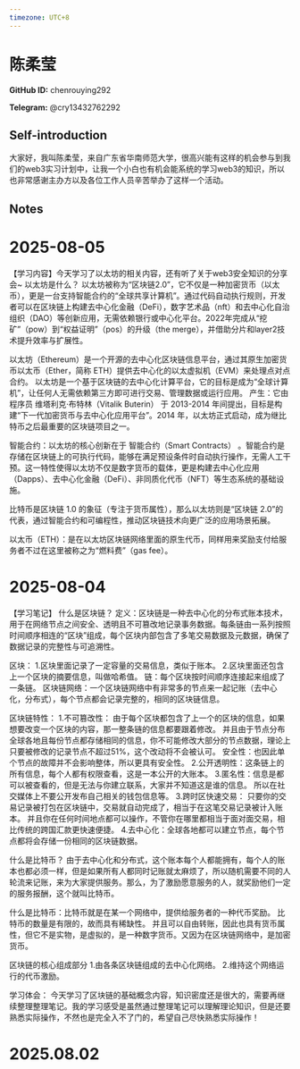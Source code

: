 ```yaml
---
timezone: UTC+8
---
```


# 陈柔莹

**GitHub ID:** chenrouying292

**Telegram:** @cry13432762292

## Self-introduction

大家好，我叫陈柔莹，来自广东省华南师范大学，很高兴能有这样的机会参与到我们的web3实习计划中，让我一个小白也有机会能系统的学习web3的知识，所以也非常感谢主办方以及各位工作人员辛苦举办了这样一个活动。

## Notes

<!-- Content_START -->
# 2025-08-05

【学习内容】今天学习了以太坊的相关内容，还有听了关于web3安全知识的分享会~
以太坊是什么？
以太坊被称为“区块链2.0”，它不仅是一种加密货币（以太币），更是一台支持智能合约的“全球共享计算机”。通过代码自动执行规则，开发者可以在区块链上构建去中心化金融（DeFi），数字艺术品（nft）和去中心化自治组织（DAO）等创新应用，无需依赖银行或中心化平台。2022年完成从“挖矿”（pow）到“权益证明”（pos）的升级（the merge），并借助分片和layer2技术提升效率与扩展性。

以太坊（Ethereum）是一个开源的去中心化区块链信息平台，通过其原生加密货币以太币（Ether，简称 ETH）提供去中心化的以太虚拟机（EVM）来处理点对点合约。
以太坊是一个基于区块链的去中心化计算平台，它的目标是成为“全球计算机”，让任何人无需依赖第三方即可进行交易、管理数据或运行应用。
产生：它由程序员 维塔利克·布特林（Vitalik Buterin） 于 2013-2014 年间提出，目标是构建“下一代加密货币与去中心化应用平台”。2014 年，以太坊正式启动，成为继比特币之后最重要的区块链项目之一。

智能合约：以太坊的核心创新在于 智能合约（Smart Contracts） 。智能合约是存储在区块链上的可执行代码，能够在满足预设条件时自动执行操作，无需人工干预。这一特性使得以太坊不仅是数字货币的载体，更是构建去中心化应用（Dapps）、去中心化金融（DeFi）、非同质化代币（NFT）等生态系统的基础设施。

比特币是区块链 1.0 的象征（专注于货币属性），那么以太坊则是“区块链 2.0”的代表，通过智能合约和可编程性，推动区块链技术向更广泛的应用场景拓展。

以太币（ETH）：是在以太坊区块链网络里面的原生代币，同样用来奖励支付给服务者不过在这里被称之为“燃料费”（gas fee）。

# 2025-08-04

【学习笔记】
什么是区块链？
定义：区块链是一种去中心化的分布式账本技术，用于在网络节点之间安全、透明且不可篡改地记录事务数据。每条链由一系列按照时间顺序相连的“区块”组成，每个区块内部包含了多笔交易数据及元数据，确保了数据记录的完整性与可追溯性。

区块：
1.区块里面记录了一定容量的交易信息，类似于账本。
2.区块里面还包含上一个区块的摘要信息，叫做哈希值。
链：每个区块按时间顺序连接起来组成了一条链。
区块链网络：一个区块链网络中有非常多的节点来一起记账（去中心化，分布式），每个节点都会记录完整的，相同的区块链信息。


区块链特性：
1.不可篡改性：
由于每个区块都包含了上一个的区块的信息，如果想要改变一个区块的内容，那一整条链的信息都要跟着修改。
并且由于节点分布全球各地且每份节点都存储相同的信息，你不可能修改大部分的节点数据，理论上只要被修改的记录节点不超过51%，这个改动将不会被认可。
安全性：也因此单个节点的故障并不会影响整体，所以更具有安全性。
2.公开透明性：这条链上的所有信息，每个人都有权限查看，这是一本公开的大账本。
3.匿名性：信息是都可以被查看的，但是无法与你建立联系，大家并不知道这是谁的信息。
所以在社交媒体上不要公开发布自己相关的钱包信息等。
3.跨时区快速交易：
只要你的交易记录被打包在区块链中，交易就自动完成了，相当于在这笔交易记录被计入账本。
并且你在任何时间地点都可以操作，不管你在哪里都相当于面对面交易，相比传统的跨国汇款更快速便捷。
4.去中心化：全球各地都可以建立节点，每个节点都将会存储一份相同的区块链数据。

什么是比特币？
由于去中心化和分布式，这个账本每个人都能拥有，每个人的账本也都必须一样，但是如果所有人都同时记账就太麻烦了，所以随机需要不同的人轮流来记账，来为大家提供服务。那么，为了激励愿意服务的人，就奖励他们一定的服务报酬，这个就叫比特币。

什么是比特币：比特币就是在某一个网络中，提供给服务者的一种代币奖励。
比特币的数量是有限的，故而具有稀缺性。
并且可以自由转账，因此也具有货币属性，但它不是实物，是虚拟的，是一种数字货币。又因为在区块链网络中，是加密货币。

区块链的核心组成部分
1.由各条区块链组成的去中心化网络。
2.维持这个网络运行的代币激励。

学习体会：
今天学习了区块链的基础概念内容，知识密度还是很大的，需要再继续整理整理笔记。我的学习感受是虽然通过整理笔记可以理解理论知识，但是还要熟悉实际操作，不然也是完全入不了门的，希望自己尽快熟悉实际操作！


# 2025.08.02


<!-- Content_END -->

